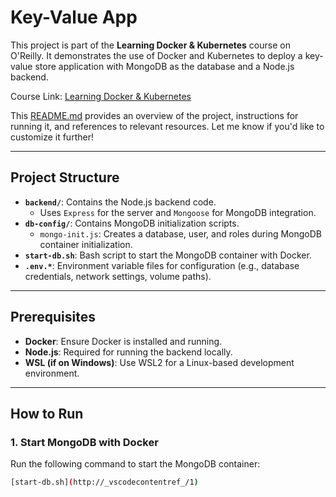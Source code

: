 # Key-Value App

This project is part of the **Learning Docker & Kubernetes** course on O'Reilly. It demonstrates the use of Docker and Kubernetes to deploy a key-value store application with MongoDB as the database and a Node.js backend.

Course Link: [Learning Docker & Kubernetes](https://learning.oreilly.com/course/docker-and-kubernetes/9781837025077/)

This [README.md](http://_vscodecontentref_/2) provides an overview of the project, instructions for running it, and references to relevant resources. Let me know if you'd like to customize it further!

---

## Project Structure

- **`backend/`**: Contains the Node.js backend code.
  - Uses `Express` for the server and `Mongoose` for MongoDB integration.
- **`db-config/`**: Contains MongoDB initialization scripts.
  - `mongo-init.js`: Creates a database, user, and roles during MongoDB container initialization.
- **`start-db.sh`**: Bash script to start the MongoDB container with Docker.
- **`.env.*`**: Environment variable files for configuration (e.g., database credentials, network settings, volume paths).

---

## Prerequisites

- **Docker**: Ensure Docker is installed and running.
- **Node.js**: Required for running the backend locally.
- **WSL (if on Windows)**: Use WSL2 for a Linux-based development environment.

---

## How to Run

### 1. Start MongoDB with Docker
Run the following command to start the MongoDB container:

```bash
[start-db.sh](http://_vscodecontentref_/1)